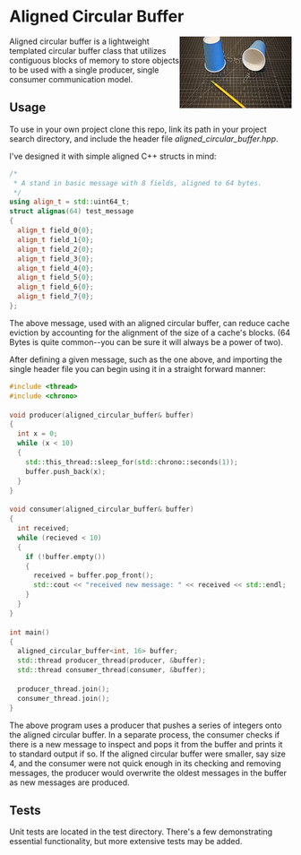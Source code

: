 # Aligned Circular Buffer

<img align="right" width="200" height="128"
     title="cup" src="./cup_communication.jpg">

Aligned circular buffer is a lightweight templated circular buffer class
that utilizes contiguous blocks of memory to store objects to be used
with a single producer, single consumer communication model.

## Usage

To use in your own project clone this repo, link its path in your project
search directory, and include the header file _aligned_circular_buffer.hpp_.

I've designed it with simple aligned C++ structs in mind:

```cpp
/*
 * A stand in basic message with 8 fields, aligned to 64 bytes.
 */
using align_t = std::uint64_t;
struct alignas(64) test_message
{
  align_t field_0{0};
  align_t field_1{0};
  align_t field_2{0};
  align_t field_3{0};
  align_t field_4{0};
  align_t field_5{0};
  align_t field_6{0};
  align_t field_7{0};
};
```

The above message, used with an aligned circular buffer, can reduce cache
eviction by accounting for the alignment of the size of a cache's blocks.
(64 Bytes is quite common--you can be sure it will always be a power of two).

After defining a given message, such as the one above, and importing the
single header file you can begin using it in a straight forward manner:

```cpp
#include <thread>
#include <chrono>

void producer(aligned_circular_buffer& buffer)
{
  int x = 0;
  while (x < 10)
  {
    std::this_thread::sleep_for(std::chrono::seconds(1));
    buffer.push_back(x);
  }
}

void consumer(aligned_circular_buffer& buffer)
{
  int received;
  while (recieved < 10)
  {
    if (!buffer.empty())
    {
      received = buffer.pop_front();
      std::cout << "received new message: " << received << std::endl;
    }
  }
}

int main()
{
  aligned_circular_buffer<int, 16> buffer;
  std::thread producer_thread(producer, &buffer);
  std::thread consumer_thread(consumer, &buffer);

  producer_thread.join();
  consumer_thread.join();
}

```

The above program uses a producer that pushes a series of integers onto
the aligned circular buffer. In a separate process, the consumer checks
if there is a new message to inspect and pops it from the buffer and
prints it to standard output if so. If the aligned circular buffer were
smaller, say size 4, and the consumer were not quick enough in its checking
and removing messages, the producer would overwrite the oldest messages
in the buffer as new messages are produced.

## Tests

Unit tests are located in the test directory. There's a few demonstrating
essential functionality, but more extensive tests may be added.


